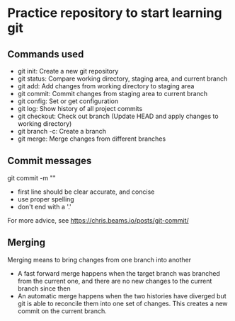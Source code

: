 # Practice repository to start learning git

## Commands used

- git init: Create a new git repository
- git status: Compare working directory, staging area, and current branch
- git add: Add changes from working directory to staging area
- git commit: Commit changes from staging area to current branch
- git config: Set or get configuration
- git log: Show history of all project commits
- git checkout: Check out branch (Update HEAD and apply changes to working
  directory)
- git branch -c: Create a branch
- git merge: Merge changes from different branches

## Commit messages

git commit -m "<message>"

- first line should be clear accurate, and concise
- use proper spelling
- don't end with a '.'

For more advice, see https://chris.beams.io/posts/git-commit/

## Merging

Merging means to bring changes from one branch into another

- A fast forward merge happens when the target branch was branched from the current one,
  and there are no new changes to the current branch since then
- An automatic merge happens when the two histories have diverged but git is able to
  reconcile them into one set of changes. This creates a new commit on the current branch.
